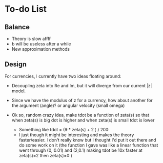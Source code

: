 # To-do List

## Balance

- Theory is slow affff
- b will be useless after a while
- New approximation methods

## Design

For currencies, I currently have two ideas floating around:

- Decoupling zeta into Re and Im, but it will diverge from our current |z| model.
- Since we have the modulus of z for a currency, how about another for the argument (angle)? 
or angular velocity (small omega)

- Ok so, random crazy idea, make tdot be a function of zeta(s) so that when zeta(s) is big dot is higher and when zeta(s) is small tdot is lower 
    - Something like tdot = (9 * zeta(s) + 2 ) / 200
    - I just though it might be interesting and makes the theory faster/easier. I don't really know but I thought I'd put it out there and do some work on it (the function I gave was like a linear function that went through (0, 0.01) and (2,0.1) making tdot be 10x faster at zeta(s)=2 then zeta(s)=0 )
